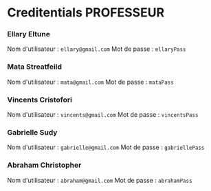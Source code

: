 # **Creditentials PROFESSEUR**

### Ellary Eltune
Nom d'utilisateur : `ellary@gmail.com`
Mot de passe : `ellaryPass`

### Mata Streatfeild
Nom d'utilisateur : `mata@gmail.com`
Mot de passe : `mataPass`

### Vincents Cristofori
Nom d'utilisateur : `vincents@gmail.com`
Mot de passe : `vincentsPass`

### Gabrielle Sudy
Nom d'utilisateur : `gabrielle@gmail.com`
Mot de passe : `gabriellePass`

### Abraham Christopher
Nom d'utilisateur : `abraham@gmail.com`
Mot de passe : `abrahamPass`